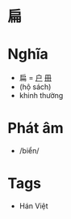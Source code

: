 # 扁

# Nghĩa
* 扁 = [户](户.md) [冊](冊.md)
* (hộ sách)
* khinh thường

# Phát âm
* /biển/

# Tags
* Hán Việt

